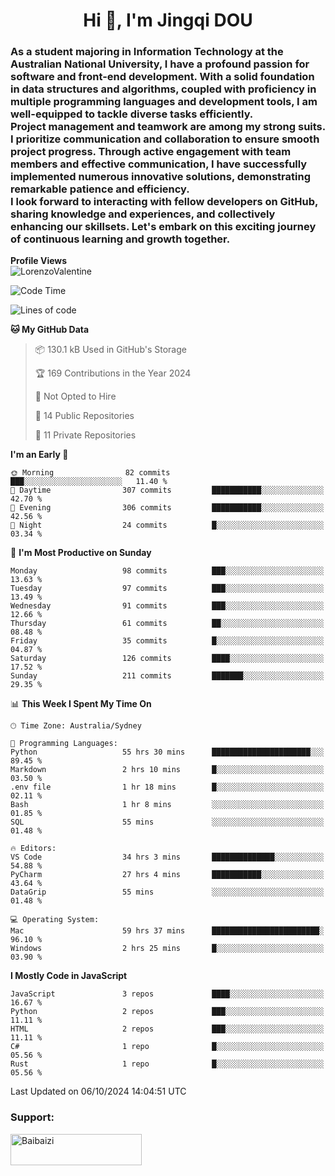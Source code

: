 <h1 align="center">Hi 👋, I'm Jingqi DOU</h1>
<h3 align="left">
As a student majoring in Information Technology at the Australian National University, I have a profound passion for software and front-end development. With a solid foundation in data structures and algorithms, coupled with proficiency in multiple programming languages and development tools, I am well-equipped to tackle diverse tasks efficiently. <br>
Project management and teamwork are among my strong suits. I prioritize communication and collaboration to ensure smooth project progress. Through active engagement with team members and effective communication, I have successfully implemented numerous innovative solutions, demonstrating remarkable patience and efficiency.<br>
I look forward to interacting with fellow developers on GitHub, sharing knowledge and experiences, and collectively enhancing our skillsets. Let's embark on this exciting journey of continuous learning and growth together.
</h3>

**Profile Views**<br>
<img src="https://count.getloli.com/get/@:name" alt="LorenzoValentine" theme="rule34" />


<!--START_SECTION:waka-->
![Code Time](http://img.shields.io/badge/Code%20Time-987%20hrs%2030%20mins-blue)

![Lines of code](https://img.shields.io/badge/From%20Hello%20World%20I%27ve%20Written-394.3%20thousand%20lines%20of%20code-blue)

**🐱 My GitHub Data** 

> 📦 130.1 kB Used in GitHub's Storage 
 > 
> 🏆 169 Contributions in the Year 2024
 > 
> 🚫 Not Opted to Hire
 > 
> 📜 14 Public Repositories 
 > 
> 🔑 11 Private Repositories 
 > 
**I'm an Early 🐤** 

```text
🌞 Morning                82 commits          ███░░░░░░░░░░░░░░░░░░░░░░   11.40 % 
🌆 Daytime                307 commits         ███████████░░░░░░░░░░░░░░   42.70 % 
🌃 Evening                306 commits         ███████████░░░░░░░░░░░░░░   42.56 % 
🌙 Night                  24 commits          █░░░░░░░░░░░░░░░░░░░░░░░░   03.34 % 
```
📅 **I'm Most Productive on Sunday** 

```text
Monday                   98 commits          ███░░░░░░░░░░░░░░░░░░░░░░   13.63 % 
Tuesday                  97 commits          ███░░░░░░░░░░░░░░░░░░░░░░   13.49 % 
Wednesday                91 commits          ███░░░░░░░░░░░░░░░░░░░░░░   12.66 % 
Thursday                 61 commits          ██░░░░░░░░░░░░░░░░░░░░░░░   08.48 % 
Friday                   35 commits          █░░░░░░░░░░░░░░░░░░░░░░░░   04.87 % 
Saturday                 126 commits         ████░░░░░░░░░░░░░░░░░░░░░   17.52 % 
Sunday                   211 commits         ███████░░░░░░░░░░░░░░░░░░   29.35 % 
```


📊 **This Week I Spent My Time On** 

```text
🕑︎ Time Zone: Australia/Sydney

💬 Programming Languages: 
Python                   55 hrs 30 mins      ██████████████████████░░░   89.45 % 
Markdown                 2 hrs 10 mins       █░░░░░░░░░░░░░░░░░░░░░░░░   03.50 % 
.env file                1 hr 18 mins        █░░░░░░░░░░░░░░░░░░░░░░░░   02.11 % 
Bash                     1 hr 8 mins         ░░░░░░░░░░░░░░░░░░░░░░░░░   01.85 % 
SQL                      55 mins             ░░░░░░░░░░░░░░░░░░░░░░░░░   01.48 % 

🔥 Editors: 
VS Code                  34 hrs 3 mins       ██████████████░░░░░░░░░░░   54.88 % 
PyCharm                  27 hrs 4 mins       ███████████░░░░░░░░░░░░░░   43.64 % 
DataGrip                 55 mins             ░░░░░░░░░░░░░░░░░░░░░░░░░   01.48 % 

💻 Operating System: 
Mac                      59 hrs 37 mins      ████████████████████████░   96.10 % 
Windows                  2 hrs 25 mins       █░░░░░░░░░░░░░░░░░░░░░░░░   03.90 % 
```

**I Mostly Code in JavaScript** 

```text
JavaScript               3 repos             ████░░░░░░░░░░░░░░░░░░░░░   16.67 % 
Python                   2 repos             ███░░░░░░░░░░░░░░░░░░░░░░   11.11 % 
HTML                     2 repos             ███░░░░░░░░░░░░░░░░░░░░░░   11.11 % 
C#                       1 repo              █░░░░░░░░░░░░░░░░░░░░░░░░   05.56 % 
Rust                     1 repo              █░░░░░░░░░░░░░░░░░░░░░░░░   05.56 % 
```




 Last Updated on 06/10/2024 14:04:51 UTC
<!--END_SECTION:waka-->

<!-- [![willianrod's wakatime stats](https://github-readme-stats.vercel.app/api/wakatime?username=lorenzoval2050)](https://github.com/anuraghazra/github-readme-stats) -->


<h3 align="left">Support:</h3>
<p><a href="https://www.buymeacoffee.com/Baibaizi"> <img align="left" src="https://cdn.buymeacoffee.com/buttons/v2/default-yellow.png" height="50" width="210" alt="Baibaizi" /></a></p><br><br>
